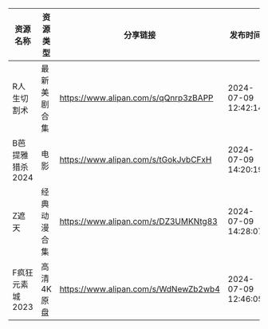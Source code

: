 | 资源名称       | 资源类型   | 分享链接                                 | 发布时间                |
| ---------- | ------ | ------------------------------------ | ------------------- |
| R人生切割术     | 最新美剧合集 | https://www.alipan.com/s/qQnrp3zBAPP | 2024-07-09 12:42:14 |
| B芭提雅猎杀2024 | 电影     | https://www.alipan.com/s/tGokJvbCFxH | 2024-07-09 14:20:19 |
| Z遮天        | 经典动漫合集 | https://www.alipan.com/s/DZ3UMKNtg83 | 2024-07-09 14:28:07 |
| F疯狂元素城2023 | 高清4K原盘 | https://www.alipan.com/s/WdNewZb2wb4 | 2024-07-09 12:46:05 |
